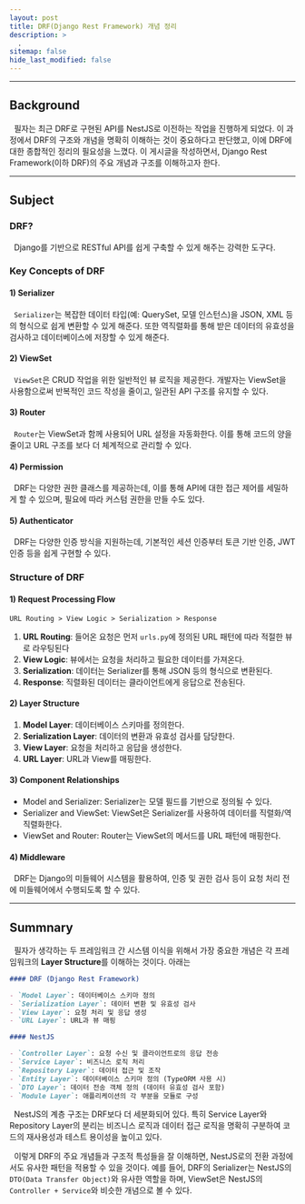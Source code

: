```yaml
---
layout: post
title: DRF(Django Rest Framework) 개념 정리
description: >
  .
sitemap: false
hide_last_modified: false
---
```


---

## Background

&nbsp; 필자는 최근 DRF로 구현된 API를 NestJS로 이전하는 작업을 진행하게 되었다. 이 과정에서 DRF의 구조와 개념을 명확히 이해하는 것이 중요하다고 판단했고, 이에 DRF에 대한 종합적인 정리의 필요성을 느꼈다. 이 게시글을 작성하면서, Django Rest Framework(이하 DRF)의 주요 개념과 구조를 이해하고자 한다.

---

## Subject

### DRF?

&nbsp; Django를 기반으로 RESTful API를 쉽게 구축할 수 있게 해주는 강력한 도구다.

### Key Concepts of DRF

#### 1) Serializer

&nbsp; `Serializer`는 복잡한 데이터 타입(예: QuerySet, 모델 인스턴스)을 JSON, XML 등의 형식으로 쉽게 변환할 수 있게 해준다. 또한 역직렬화를 통해 받은 데이터의 유효성을 검사하고 데이터베이스에 저장할 수 있게 해준다.

#### 2) ViewSet

&nbsp; `ViewSet`은 CRUD 작업을 위한 일반적인 뷰 로직을 제공한다. 개발자는 ViewSet을 사용함으로써 반복적인 코드 작성을 줄이고, 일관된 API 구조를 유지할 수 있다.

#### 3) Router

&nbsp; `Router`는 ViewSet과 함께 사용되어 URL 설정을 자동화한다. 이를 통해 코드의 양을 줄이고 URL 구조를 보다 더 체계적으로 관리할 수 있다.

#### 4) Permission

&nbsp; DRF는 다양한 권한 클래스를 제공하는데, 이를 통해 API에 대한 접근 제어를 세밀하게 할 수 있으며, 필요에 따라 커스텀 권한을 만들 수도 있다.

#### 5) Authenticator

&nbsp; DRF는 다양한 인증 방식을 지원하는데, 기본적인 세션 인증부터 토큰 기반 인증, JWT 인증 등을 쉽게 구현할 수 있다.

### Structure of DRF

#### 1) Request Processing Flow

```
URL Routing > View Logic > Serialization > Response
```

1. **URL Routing**: 들어온 요청은 먼저 `urls.py`에 정의된 URL 패턴에 따라 적절한 뷰로 라우팅된다
2. **View Logic**: 뷰에서는 요청을 처리하고 필요한 데이터를 가져온다.
3. **Serialization**: 데이터는 Serializer를 통해 JSON 등의 형식으로 변환된다.
4. **Response**: 직렬화된 데이터는 클라이언트에게 응답으로 전송된다.

#### 2) Layer Structure

1. **Model Layer**: 데이터베이스 스키마를 정의한다.
2. **Serialization Layer**: 데이터의 변환과 유효성 검사를 담당한다.
3. **View Layer**: 요청을 처리하고 응답을 생성한다.
4. **URL Layer**: URL과 View를 매핑한다.

#### 3) Component Relationships

- Model and Serializer: Serializer는 모델 필드를 기반으로 정의될 수 있다.
- Serializer and ViewSet: ViewSet은 Serializer를 사용하여 데이터를 직렬화/역직렬화한다.
- ViewSet and Router: Router는 ViewSet의 메서드를 URL 패턴에 매핑한다.

#### 4) Middleware

&nbsp; DRF는 Django의 미들웨어 시스템을 활용하여, 인증 및 권한 검사 등이 요청 처리 전에 미들웨어에서 수행되도록 할 수 있다.

---

## Summnary

&nbsp; 필자가 생각하는 두 프레임워크 간 시스템 이식을 위해서 가장 중요한 개념은 각 프레임워크의 **Layer Structure**를 이해하는 것이다. 아래는

```markdown
#### DRF (Django Rest Framework)

- `Model Layer`: 데이터베이스 스키마 정의
- `Serialization Layer`: 데이터 변환 및 유효성 검사
- `View Layer`: 요청 처리 및 응답 생성
- `URL Layer`: URL과 뷰 매핑

#### NestJS

- `Controller Layer`: 요청 수신 및 클라이언트로의 응답 전송
- `Service Layer`: 비즈니스 로직 처리
- `Repository Layer`: 데이터 접근 및 조작
- `Entity Layer`: 데이터베이스 스키마 정의 (TypeORM 사용 시)
- `DTO Layer`: 데이터 전송 객체 정의 (데이터 유효성 검사 포함)
- `Module Layer`: 애플리케이션의 각 부분을 모듈로 구성
```

&nbsp; NestJS의 계층 구조는 DRF보다 더 세분화되어 있다. 특히 Service Layer와 Repository Layer의 분리는 비즈니스 로직과 데이터 접근 로직을 명확히 구분하여 코드의 재사용성과 테스트 용이성을 높이고 있다.<br>

&nbsp; 이렇게 DRF의 주요 개념들과 구조적 특성들을 잘 이해하면, NestJS로의 전환 과정에서도 유사한 패턴을 적용할 수 있을 것이다. 예를 들어, DRF의 Serializer는 NestJS의 `DTO(Data Transfer Object)`와 유사한 역할을 하며, ViewSet은 NestJS의 `Controller + Service`와 비슷한 개념으로 볼 수 있다.
